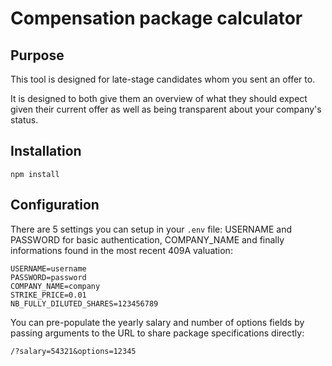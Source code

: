 # Compensation package calculator

## Purpose

This tool is designed for late-stage candidates whom you sent an offer to.

It is designed to both give them an overview of what they should expect given their current offer as well as being transparent about your company's status.

## Installation

`npm install`

## Configuration

There are 5 settings you can setup in your `.env` file: USERNAME and PASSWORD for basic authentication, COMPANY\_NAME and finally informations found in the most recent 409A valuation:

```
USERNAME=username
PASSWORD=password
COMPANY_NAME=company
STRIKE_PRICE=0.01
NB_FULLY_DILUTED_SHARES=123456789
```

You can pre-populate the yearly salary and number of options fields by passing arguments to the URL to share package specifications directly:

`/?salary=54321&options=12345`
